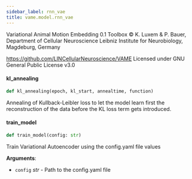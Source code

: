 ```yaml
---
sidebar_label: rnn_vae
title: vame.model.rnn_vae
---
```


Variational Animal Motion Embedding 0.1 Toolbox
© K. Luxem &amp; P. Bauer, Department of Cellular Neuroscience
Leibniz Institute for Neurobiology, Magdeburg, Germany

https://github.com/LINCellularNeuroscience/VAME
Licensed under GNU General Public License v3.0

#### kl\_annealing

```python
def kl_annealing(epoch, kl_start, annealtime, function)
```

Annealing of Kullback-Leibler loss to let the model learn first
the reconstruction of the data before the KL loss term gets introduced.

#### train\_model

```python
def train_model(config: str)
```

Train Variational Autoencoder using the config.yaml file values

**Arguments**:

- `config` _str_ - Path to the config.yaml file

